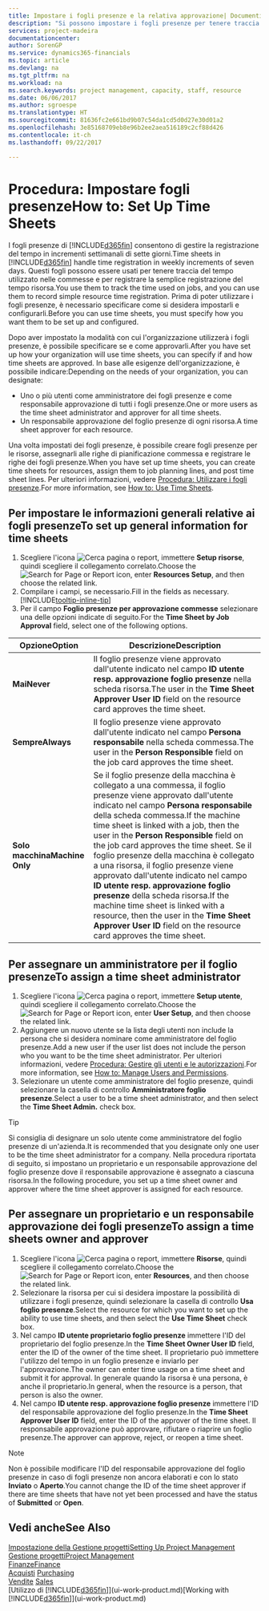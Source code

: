 ```yaml
---
title: Impostare i fogli presenze e la relativa approvazione| Documenti Microsoft
description: "Si possono impostare i fogli presenze per tenere traccia del tempo utilizzato per le commesse e l'utilizzo delle risorse, per semplificare la gestione dei progetti, i processi relativi al personale e la gestione della capacità."
services: project-madeira
documentationcenter: 
author: SorenGP
ms.service: dynamics365-financials
ms.topic: article
ms.devlang: na
ms.tgt_pltfrm: na
ms.workload: na
ms.search.keywords: project management, capacity, staff, resource
ms.date: 06/06/2017
ms.author: sgroespe
ms.translationtype: HT
ms.sourcegitcommit: 81636fc2e661bd9b07c54da1cd5d0d27e30d01a2
ms.openlocfilehash: 3e85168709eb8e96b2ee2aea516189c2cf88d426
ms.contentlocale: it-ch
ms.lasthandoff: 09/22/2017

---
```

# <a name="how-to-set-up-time-sheets"></a><span data-ttu-id="6cc4b-103">Procedura: Impostare fogli presenze</span><span class="sxs-lookup"><span data-stu-id="6cc4b-103">How to: Set Up Time Sheets</span></span>
<span data-ttu-id="6cc4b-104">I fogli presenze di [!INCLUDE[d365fin](includes/d365fin_md.md)] consentono di gestire la registrazione del tempo in incrementi settimanali di sette giorni.</span><span class="sxs-lookup"><span data-stu-id="6cc4b-104">Time sheets in [!INCLUDE[d365fin](includes/d365fin_md.md)] handle time registration in weekly increments of seven days.</span></span> <span data-ttu-id="6cc4b-105">Questi fogli possono essere usati per tenere traccia del tempo utilizzato nelle commesse e per registrare la semplice registrazione del tempo risorsa.</span><span class="sxs-lookup"><span data-stu-id="6cc4b-105">You use them to track the time used on jobs, and you can use them to record simple resource time registration.</span></span> <span data-ttu-id="6cc4b-106">Prima di poter utilizzare i fogli presenze, è necessario specificare come si desidera impostarli e configurarli.</span><span class="sxs-lookup"><span data-stu-id="6cc4b-106">Before you can use time sheets, you must specify how you want them to be set up and configured.</span></span>

<span data-ttu-id="6cc4b-107">Dopo aver impostato la modalità con cui l'organizzazione utilizzerà i fogli presenze, è possibile specificare se e come approvarli.</span><span class="sxs-lookup"><span data-stu-id="6cc4b-107">After you have set up how your organization will use time sheets, you can specify if and how time sheets are approved.</span></span> <span data-ttu-id="6cc4b-108">In base alle esigenze dell'organizzazione, è possibile indicare:</span><span class="sxs-lookup"><span data-stu-id="6cc4b-108">Depending on the needs of your organization, you can designate:</span></span>

* <span data-ttu-id="6cc4b-109">Uno o più utenti come amministratore dei fogli presenze e come responsabile approvazione di tutti i fogli presenze.</span><span class="sxs-lookup"><span data-stu-id="6cc4b-109">One or more users as the time sheet administrator and approver for all time sheets.</span></span>
* <span data-ttu-id="6cc4b-110">Un responsabile approvazione del foglio presenze di ogni risorsa.</span><span class="sxs-lookup"><span data-stu-id="6cc4b-110">A time sheet approver for each resource.</span></span>

<span data-ttu-id="6cc4b-111">Una volta impostati dei fogli presenze, è possibile creare fogli presenze per le risorse, assegnarli alle righe di pianificazione commessa e registrare le righe dei fogli presenze.</span><span class="sxs-lookup"><span data-stu-id="6cc4b-111">When you have set up time sheets, you can create time sheets for resources, assign them to job planning lines, and post time sheet lines.</span></span> <span data-ttu-id="6cc4b-112">Per ulteriori informazioni, vedere [Procedura: Utilizzare i fogli presenze](projects-how-use-time-sheets.md).</span><span class="sxs-lookup"><span data-stu-id="6cc4b-112">For more information, see [How to: Use Time Sheets](projects-how-use-time-sheets.md).</span></span>

## <a name="to-set-up-general-information-for-time-sheets"></a><span data-ttu-id="6cc4b-113">Per impostare le informazioni generali relative ai fogli presenze</span><span class="sxs-lookup"><span data-stu-id="6cc4b-113">To set up general information for time sheets</span></span>
1. <span data-ttu-id="6cc4b-114">Scegliere l'icona ![Cerca pagina o report](media/ui-search/search_small.png "icona Cerca pagina o report"), immettere **Setup risorse**, quindi scegliere il collegamento correlato.</span><span class="sxs-lookup"><span data-stu-id="6cc4b-114">Choose the ![Search for Page or Report](media/ui-search/search_small.png "Search for Page or Report icon") icon, enter **Resources Setup**, and then choose the related link.</span></span>  
2. <span data-ttu-id="6cc4b-115">Compilare i campi, se necessario.</span><span class="sxs-lookup"><span data-stu-id="6cc4b-115">Fill in the fields as necessary.</span></span> [!INCLUDE[tooltip-inline-tip](includes/tooltip-inline-tip_md.md)]
3. <span data-ttu-id="6cc4b-116">Per il campo **Foglio presenze per approvazione commesse** selezionare una delle opzioni indicate di seguito.</span><span class="sxs-lookup"><span data-stu-id="6cc4b-116">For the **Time Sheet by Job Approval** field, select one of the following options.</span></span>

| <span data-ttu-id="6cc4b-117">Opzione</span><span class="sxs-lookup"><span data-stu-id="6cc4b-117">Option</span></span> | <span data-ttu-id="6cc4b-118">Descrizione</span><span class="sxs-lookup"><span data-stu-id="6cc4b-118">Description</span></span> |
| --- | --- |
| <span data-ttu-id="6cc4b-119">**Mai**</span><span class="sxs-lookup"><span data-stu-id="6cc4b-119">**Never**</span></span> |<span data-ttu-id="6cc4b-120">Il foglio presenze viene approvato dall'utente indicato nel campo **ID utente resp. approvazione foglio presenze** nella scheda risorsa.</span><span class="sxs-lookup"><span data-stu-id="6cc4b-120">The user in the **Time Sheet Approver User ID** field on the resource card approves the time sheet.</span></span> |
| <span data-ttu-id="6cc4b-121">**Sempre**</span><span class="sxs-lookup"><span data-stu-id="6cc4b-121">**Always**</span></span> |<span data-ttu-id="6cc4b-122">Il foglio presenze viene approvato dall'utente indicato nel campo **Persona responsabile** nella scheda commessa.</span><span class="sxs-lookup"><span data-stu-id="6cc4b-122">The user in the **Person Responsible** field on the job card approves the time sheet.</span></span> |
| <span data-ttu-id="6cc4b-123">**Solo macchina**</span><span class="sxs-lookup"><span data-stu-id="6cc4b-123">**Machine Only**</span></span> |<span data-ttu-id="6cc4b-124">Se il foglio presenze della macchina è collegato a una commessa, il foglio presenze viene approvato dall'utente indicato nel campo **Persona responsabile** della scheda commessa.</span><span class="sxs-lookup"><span data-stu-id="6cc4b-124">If the machine time sheet is linked with a job, then the user in the **Person Responsible** field on the job card approves the time sheet.</span></span> <span data-ttu-id="6cc4b-125">Se il foglio presenze della macchina è collegato a una risorsa, il foglio presenze viene approvato dall'utente indicato nel campo **ID utente resp. approvazione foglio presenze** della scheda risorsa.</span><span class="sxs-lookup"><span data-stu-id="6cc4b-125">If the machine time sheet is linked with a resource, then the user in the **Time Sheet Approver User ID** field on the resource card approves the time sheet.</span></span> |

## <a name="to-assign-a-time-sheet-administrator"></a><span data-ttu-id="6cc4b-126">Per assegnare un amministratore per il foglio presenze</span><span class="sxs-lookup"><span data-stu-id="6cc4b-126">To assign a time sheet administrator</span></span>
1. <span data-ttu-id="6cc4b-127">Scegliere l'icona ![Cerca pagina o report](media/ui-search/search_small.png "icona Cerca pagina o report"), immettere **Setup utente**, quindi scegliere il collegamento correlato.</span><span class="sxs-lookup"><span data-stu-id="6cc4b-127">Choose the ![Search for Page or Report](media/ui-search/search_small.png "Search for Page or Report icon") icon, enter **User Setup**, and then choose the related link.</span></span>  
2. <span data-ttu-id="6cc4b-128">Aggiungere un nuovo utente se la lista degli utenti non include la persona che si desidera nominare come amministratore del foglio presenze.</span><span class="sxs-lookup"><span data-stu-id="6cc4b-128">Add a new user if the user list does not include the person who you want to be the time sheet administrator.</span></span> <span data-ttu-id="6cc4b-129">Per ulteriori informazioni, vedere [Procedura: Gestire gli utenti e le autorizzazioni](ui-how-users-permissions.md).</span><span class="sxs-lookup"><span data-stu-id="6cc4b-129">For more information, see [How to: Manage Users and Permissions](ui-how-users-permissions.md).</span></span>
3. <span data-ttu-id="6cc4b-130">Selezionare un utente come amministratore del foglio presenze, quindi selezionare la casella di controllo **Amministratore foglio presenze**.</span><span class="sxs-lookup"><span data-stu-id="6cc4b-130">Select a user to be a time sheet administrator, and then select the **Time Sheet Admin.** check box.</span></span>  

> [!TIP]  
>   <span data-ttu-id="6cc4b-131">Si consiglia di designare un solo utente come amministratore del foglio presenze di un'azienda.</span><span class="sxs-lookup"><span data-stu-id="6cc4b-131">It is recommended that you designate only one user to be the time sheet administrator for a company.</span></span> <span data-ttu-id="6cc4b-132">Nella procedura riportata di seguito, si impostano un proprietario e un responsabile approvazione del foglio presenze dove il responsabile approvazione è assegnato a ciascuna risorsa.</span><span class="sxs-lookup"><span data-stu-id="6cc4b-132">In the following procedure, you set up a time sheet owner and approver where the time sheet approver is assigned for each resource.</span></span>  

## <a name="to-assign-a-time-sheets-owner-and-approver"></a><span data-ttu-id="6cc4b-133">Per assegnare un proprietario e un responsabile approvazione dei fogli presenze</span><span class="sxs-lookup"><span data-stu-id="6cc4b-133">To assign a time sheets owner and approver</span></span>
1. <span data-ttu-id="6cc4b-134">Scegliere l'icona ![Cerca pagina o report](media/ui-search/search_small.png "icona Cerca pagina o report"), immettere **Risorse**, quindi scegliere il collegamento correlato.</span><span class="sxs-lookup"><span data-stu-id="6cc4b-134">Choose the ![Search for Page or Report](media/ui-search/search_small.png "Search for Page or Report icon") icon, enter **Resources**, and then choose the related link.</span></span>
2. <span data-ttu-id="6cc4b-135">Selezionare la risorsa per cui si desidera impostare la possibilità di utilizzare i fogli presenze, quindi selezionare la casella di controllo **Usa foglio presenze**.</span><span class="sxs-lookup"><span data-stu-id="6cc4b-135">Select the resource for which you want to set up the ability to use time sheets, and then select the **Use Time Sheet** check box.</span></span>  
3. <span data-ttu-id="6cc4b-136">Nel campo **ID utente proprietario foglio presenze** immettere l'ID del proprietario del foglio presenze.</span><span class="sxs-lookup"><span data-stu-id="6cc4b-136">In the **Time Sheet Owner User ID** field, enter the ID of the owner of the time sheet.</span></span> <span data-ttu-id="6cc4b-137">Il proprietario può immettere l'utilizzo del tempo in un foglio presenze e inviarlo per l'approvazione.</span><span class="sxs-lookup"><span data-stu-id="6cc4b-137">The owner can enter time usage on a time sheet and submit it for approval.</span></span> <span data-ttu-id="6cc4b-138">In generale quando la risorsa è una persona, è anche il proprietario.</span><span class="sxs-lookup"><span data-stu-id="6cc4b-138">In general, when the resource is a person, that person is also the owner.</span></span>  
4. <span data-ttu-id="6cc4b-139">Nel campo **ID utente resp. approvazione foglio presenze** immettere l'ID del responsabile approvazione del foglio presenze.</span><span class="sxs-lookup"><span data-stu-id="6cc4b-139">In the **Time Sheet Approver User ID** field, enter the ID of the approver of the time sheet.</span></span> <span data-ttu-id="6cc4b-140">Il responsabile approvazione può approvare, rifiutare o riaprire un foglio presenze.</span><span class="sxs-lookup"><span data-stu-id="6cc4b-140">The approver can approve, reject, or reopen a time sheet.</span></span>  

> [!NOTE]  
>   <span data-ttu-id="6cc4b-141">Non è possibile modificare l'ID del responsabile approvazione del foglio presenze in caso di fogli presenze non ancora elaborati e con lo stato **Inviato** o **Aperto**.</span><span class="sxs-lookup"><span data-stu-id="6cc4b-141">You cannot change the ID of the time sheet approver if there are time sheets that have not yet been processed and have the status of **Submitted** or **Open**.</span></span>

## <a name="see-also"></a><span data-ttu-id="6cc4b-142">Vedi anche</span><span class="sxs-lookup"><span data-stu-id="6cc4b-142">See Also</span></span>
[<span data-ttu-id="6cc4b-143">Impostazione della Gestione progetti</span><span class="sxs-lookup"><span data-stu-id="6cc4b-143">Setting Up Project Management</span></span>](projects-setup-projects.md)  
[<span data-ttu-id="6cc4b-144">Gestione progetti</span><span class="sxs-lookup"><span data-stu-id="6cc4b-144">Project Management</span></span>](projects-manage-projects.md)  
[<span data-ttu-id="6cc4b-145">Finanze</span><span class="sxs-lookup"><span data-stu-id="6cc4b-145">Finance</span></span>](finance.md)  
<span data-ttu-id="6cc4b-146">[Acquisti](purchasing-manage-purchasing.md)       </span><span class="sxs-lookup"><span data-stu-id="6cc4b-146">[Purchasing](purchasing-manage-purchasing.md)       </span></span>  
<span data-ttu-id="6cc4b-147">[Vendite](sales-manage-sales.md)    </span><span class="sxs-lookup"><span data-stu-id="6cc4b-147">[Sales](sales-manage-sales.md)    </span></span>  
<span data-ttu-id="6cc4b-148">[Utilizzo di [!INCLUDE[d365fin](includes/d365fin_md.md)]](ui-work-product.md)</span><span class="sxs-lookup"><span data-stu-id="6cc4b-148">[Working with [!INCLUDE[d365fin](includes/d365fin_md.md)]](ui-work-product.md)</span></span>  

